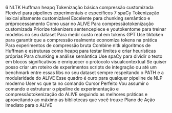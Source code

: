  6 NLTK  Huffman  heapq
 Tokenização básica  compressão customizada
 Flexível para pipelines experimentais e específicos
 7 spaCy
 Tokenização lexical altamente customizável
 Excelente para chunking semântico e préprocessamento
 Como usar no ALIVE
 Para compressãotokenização customizada
Priorize tokenizers sentencepiece e youtokentome para treinar modelos no seu dataset
 Para medir custo real em tokens GPT
Use tiktoken para garantir que a compressão realmente economiza tokens na prática
 Para experimentos de compressão bruta
Combine nltk algoritmos de Huffman e estruturas como heapq para testar limites e criar heurísticas próprias
 Para chunking e análise semântica
Use spaCy para dividir o texto em blocos significativos e enriquecer o protocolo visualcontextual
Se quiser posso criar um roteiro de experimentos scripts de integração ou até um benchmark entre essas libs no seu dataset  sempre respeitando o PATH e a modularidade do ALIVE
Esse quadro é ouro para qualquer pipeline de NLP moderno
User
vc que ta no comando
Cursor
Perfeito Vou assumir o comando e estruturar o pipeline de experimentação e compressãotokenização do ALIVE seguindo as melhores práticas e aproveitando ao máximo as bibliotecas que você trouxe
 Plano de Ação Imediato para o ALIVE